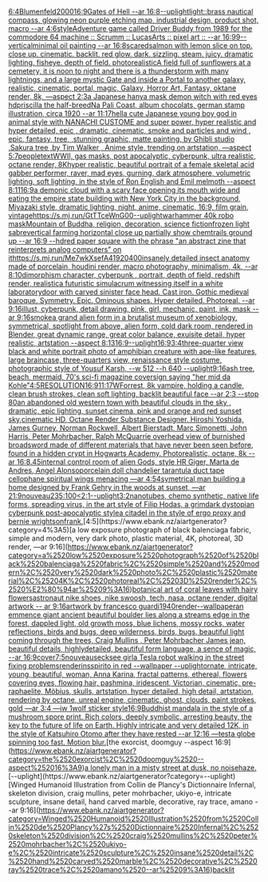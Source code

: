 [6:4](https://www.ebank.nz/aiartgenerator?category=6%3A4)[Blumenfeld](https://www.ebank.nz/aiartgenerator?category=Blumenfeld)[](https://www.ebank.nz/aiartgenerator?category=)[2000](https://www.ebank.nz/aiartgenerator?category=2000)[16:9](https://www.ebank.nz/aiartgenerator?category=16%3A9)[Gates of Hell --ar 16:8](https://www.ebank.nz/aiartgenerator?category=Gates%2520of%2520Hell%2520--ar%252016%3A8)[--uplight](https://www.ebank.nz/aiartgenerator?category=--uplight)[light::](https://www.ebank.nz/aiartgenerator?category=light%3A%3A)[brass nautical compass, glowing neon purple etching map, industrial design, product shot, macro --ar 4:6](https://www.ebank.nz/aiartgenerator?category=brass%2520nautical%2520compass%2C%2520glowing%2520neon%2520purple%2520etching%2520map%2C%2520industrial%2520design%2C%2520product%2520shot%2C%2520macro%2520--ar%25204%3A6)[style](https://www.ebank.nz/aiartgenerator?category=style)[Adventure game called Driver Buddy from 1989 for the commodore 64 machine  :: Scrumm :: LucasArts :: pixel art :: --ar 16:99](https://www.ebank.nz/aiartgenerator?category=Adventure%2520game%2520called%2520Driver%2520Buddy%2520from%25201989%2520for%2520the%2520commodore%252064%2520machine%2520%2520%3A%3A%2520Scrumm%2520%3A%3A%2520LucasArts%2520%3A%3A%2520pixel%2520art%2520%3A%3A%2520--ar%252016%3A99)[--vertical](https://www.ebank.nz/aiartgenerator?category=--vertical)[minimal oil painting --ar 16:8](https://www.ebank.nz/aiartgenerator?category=minimal%2520oil%2520painting%2520--ar%252016%3A8)[scared](https://www.ebank.nz/aiartgenerator?category=scared)[salmon with lemon slice on top. close up. cinematic. backlit. red glow. dark. sizzling.  steam. juicy. dramatic lighting. fisheye. depth of field. photorealistic](https://www.ebank.nz/aiartgenerator?category=salmon%2520with%2520lemon%2520slice%2520on%2520top.%2520close%2520up.%2520cinematic.%2520backlit.%2520red%2520glow.%2520dark.%2520sizzling.%2520%2520steam.%2520juicy.%2520dramatic%2520lighting.%2520fisheye.%2520depth%2520of%2520field.%2520photorealistic)[A field full of sunflowers at a cemetery, it is noon to night and there is a thunderstorm with many lightnings, and a large mystic Gate and  inside a Portal  to another galaxy, realistic, cinematic, portal, magic, Galaxy, Horror Art, Fantasy, oktane render, 8k, —aspect 2:3](https://www.ebank.nz/aiartgenerator?category=A%2520field%2520full%2520of%2520sunflowers%2520at%2520a%2520cemetery%2C%2520it%2520is%2520noon%2520to%2520night%2520and%2520there%2520is%2520a%2520thunderstorm%2520with%2520many%2520lightnings%2C%2520and%2520a%2520large%2520mystic%2520Gate%2520and%2520%2520inside%2520a%2520Portal%2520%2520to%2520another%2520galaxy%2C%2520realistic%2C%2520cinematic%2C%2520portal%2C%2520magic%2C%2520Galaxy%2C%2520Horror%2520Art%2C%2520Fantasy%2C%2520oktane%2520render%2C%25208k%2C%2520%E2%80%94aspect%25202%3A3)[a Japanese hanya mask demon witch with red eyes hd](https://www.ebank.nz/aiartgenerator?category=a%2520Japanese%2520hanya%2520mask%2520demon%2520witch%2520with%2520red%2520eyes%2520hd)[priscilla the half-breed](https://www.ebank.nz/aiartgenerator?category=priscilla%2520the%2520half-breed)[Na Pali Coast, album chocolats, german stamp illustration, circa 1920 --ar 11:17](https://www.ebank.nz/aiartgenerator?category=Na%2520Pali%2520Coast%2C%2520album%2520chocolats%2C%2520german%2520stamp%2520illustration%2C%2520circa%25201920%2520--ar%252011%3A17)[hell](https://www.ebank.nz/aiartgenerator?category=hell)[a cute Japanese young boy god in animal style with NANACHI CUSTOME and super power, hyper realistic and hyper detailed, epic , dramatic, cinematic, smoke and particles and wind , epic, fantasy, tree, ,stunning graphic, matte painting, by Ghibli studio ,Sakura tree ,by Tim Walker , Anime style, trending on artstation, —aspect 5:7](https://www.ebank.nz/aiartgenerator?category=a%2520cute%2520Japanese%2520young%2520boy%2520god%2520in%2520animal%2520style%2520with%2520NANACHI%2520CUSTOME%2520and%2520super%2520power%2C%2520hyper%2520realistic%2520and%2520hyper%2520detailed%2C%2520epic%2520%2C%2520dramatic%2C%2520cinematic%2C%2520smoke%2520and%2520particles%2520and%2520wind%2520%2C%2520epic%2C%2520fantasy%2C%2520tree%2C%2520%2Cstunning%2520graphic%2C%2520matte%2520painting%2C%2520by%2520Ghibli%2520studio%2520%2CSakura%2520tree%2520%2Cby%2520Tim%2520Walker%2520%2C%2520Anime%2520style%2C%2520trending%2520on%2520artstation%2C%2520%E2%80%94aspect%25205%3A7)[people](https://www.ebank.nz/aiartgenerator?category=people)[text](https://www.ebank.nz/aiartgenerator?category=text)[WWII, gas masks, post apocalyptic, cyberpunk, ultra realistic, octane render, 8K](https://www.ebank.nz/aiartgenerator?category=WWII%2C%2520gas%2520masks%2C%2520post%2520apocalyptic%2C%2520cyberpunk%2C%2520ultra%2520realistic%2C%2520octane%2520render%2C%25208K)[hyper realistic, beautiful portrait of a female skeletal acid gabber performer, raver, mad eyes, gurning, dark atmosphere, volumetric lighting, soft lighting, in the style of Ron English and Emil melmoth --aspect 8:11](https://www.ebank.nz/aiartgenerator?category=hyper%2520realistic%2C%2520beautiful%2520portrait%2520of%2520a%2520female%2520skeletal%2520acid%2520gabber%2520performer%2C%2520raver%2C%2520mad%2520eyes%2C%2520gurning%2C%2520dark%2520atmosphere%2C%2520volumetric%2520lighting%2C%2520soft%2520lighting%2C%2520in%2520the%2520style%2520of%2520Ron%2520English%2520and%2520Emil%2520melmoth%2520--aspect%25208%3A11)[16:9](https://www.ebank.nz/aiartgenerator?category=16%3A9)[a demonic cloud with a scary face opening its mouth wide and eating the empire state building with New York City in the background, Miyazaki style, dramatic lighting, night, anime, cinematic, 16:9, film grain, vintage](https://www.ebank.nz/aiartgenerator?category=a%2520demonic%2520cloud%2520with%2520a%2520scary%2520face%2520opening%2520its%2520mouth%2520wide%2520and%2520eating%2520the%2520empire%2520state%2520building%2520with%2520New%2520York%2520City%2520in%2520the%2520background%2C%2520Miyazaki%2520style%2C%2520dramatic%2520lighting%2C%2520night%2C%2520anime%2C%2520cinematic%2C%252016%3A9%2C%2520film%2520grain%2C%2520vintage)[<https://s.mj.run/GtTTceWnG00>](https://www.ebank.nz/aiartgenerator?category=%3Chttps%3A//s.mj.run/GtTTceWnG00%3E)[--uplight](https://www.ebank.nz/aiartgenerator?category=--uplight)[warhammer 40k robo mask](https://www.ebank.nz/aiartgenerator?category=warhammer%252040k%2520robo%2520mask)[Mountain of Buddha, religion, decoration, science fiction](https://www.ebank.nz/aiartgenerator?category=Mountain%2520of%2520Buddha%2C%2520religion%2C%2520decoration%2C%2520science%2520fiction)[frozen light sabre](https://www.ebank.nz/aiartgenerator?category=frozen%2520light%2520sabre)[vertical farming horizontal close up partially show chemtrails ground up --ar 16:9 --hd](https://www.ebank.nz/aiartgenerator?category=vertical%2520farming%2520horizontal%2520close%2520up%2520partially%2520show%2520chemtrails%2520ground%2520up%2520--ar%252016%3A9%2520--hd)[red paper square with the phrase "an abstract zine that reinterprets analog computers" on it](https://www.ebank.nz/aiartgenerator?category=red%2520paper%2520square%2520with%2520the%2520phrase%2520%22an%2520abstract%2520zine%2520that%2520reinterprets%2520analog%2520computers%22%2520on%2520it)[<https://s.mj.run/Me7wkXsefA4>](https://www.ebank.nz/aiartgenerator?category=%3Chttps%3A//s.mj.run/Me7wkXsefA4%3E)[1920](https://www.ebank.nz/aiartgenerator?category=1920)[400](https://www.ebank.nz/aiartgenerator?category=400)[insanely detailed insect anatomy made of porcelain, houdini render, macro photography, minimalism, 4k, --ar 8:10](https://www.ebank.nz/aiartgenerator?category=insanely%2520detailed%2520insect%2520anatomy%2520made%2520of%2520porcelain%2C%2520houdini%2520render%2C%2520macro%2520photography%2C%2520minimalism%2C%25204k%2C%2520--ar%25208%3A10)[dimorphism character, cyberpunk , portrait, depth of field, redshift render, realistic](https://www.ebank.nz/aiartgenerator?category=dimorphism%2520character%2C%2520cyberpunk%2520%2C%2520portrait%2C%2520depth%2520of%2520field%2C%2520redshift%2520render%2C%2520realistic)[a futuristic simulacrum witnessing itself in a white laboratory](https://www.ebank.nz/aiartgenerator?category=a%2520futuristic%2520simulacrum%2520witnessing%2520itself%2520in%2520a%2520white%2520laboratory)[door with carved sinister face head. Cast iron. Gothic medieval baroque. Symmetry. Epic. Ominous shapes. Hyper detailed. Photoreal. --ar 9:16](https://www.ebank.nz/aiartgenerator?category=door%2520with%2520carved%2520sinister%2520face%2520head.%2520Cast%2520iron.%2520Gothic%2520medieval%2520baroque.%2520Symmetry.%2520Epic.%2520Ominous%2520shapes.%2520Hyper%2520detailed.%2520Photoreal.%2520--ar%25209%3A16)[illust, cyberpunk, detail drawing, pink, girl, mechanic, paint, ink, mask --ar 9:16](https://www.ebank.nz/aiartgenerator?category=illust%2C%2520cyberpunk%2C%2520detail%2520drawing%2C%2520pink%2C%2520girl%2C%2520mechanic%2C%2520paint%2C%2520ink%2C%2520mask%2520--ar%25209%3A16)[smoke](https://www.ebank.nz/aiartgenerator?category=smoke)[a grand alien form in a brutalist museum of xenobiology, symmetrical,  spotlight from above, alien form, cold dark room, rendered in Blender, great dynamic range, great color balance, exuisite detail, hyper realistic, artstation --aspect 8:13](https://www.ebank.nz/aiartgenerator?category=a%2520grand%2520alien%2520form%2520in%2520a%2520brutalist%2520museum%2520of%2520xenobiology%2C%2520symmetrical%2C%2520%2520spotlight%2520from%2520above%2C%2520alien%2520form%2C%2520cold%2520dark%2520room%2C%2520rendered%2520in%2520Blender%2C%2520great%2520dynamic%2520range%2C%2520great%2520color%2520balance%2C%2520exuisite%2520detail%2C%2520hyper%2520realistic%2C%2520artstation%2520--aspect%25208%3A13)[16:9](https://www.ebank.nz/aiartgenerator?category=16%3A9)[--uplight](https://www.ebank.nz/aiartgenerator?category=--uplight)[16:9](https://www.ebank.nz/aiartgenerator?category=16%3A9)[3:4](https://www.ebank.nz/aiartgenerator?category=3%3A4)[three-quarter view black and white portrait photo of amphibian creature with ape-like features, large braincase, three-quarters view, renaissance style costume, photographic style of Yousuf Karsh, --w 512 --h 640 --uplight](https://www.ebank.nz/aiartgenerator?category=three-quarter%2520view%2520black%2520and%2520white%2520portrait%2520photo%2520of%2520amphibian%2520creature%2520with%2520ape-like%2520features%2C%2520large%2520braincase%2C%2520three-quarters%2520view%2C%2520renaissance%2520style%2520costume%2C%2520photographic%2520style%2520of%2520Yousuf%2520Karsh%2C%2520--w%2520512%2520--h%2520640%2520--uplight)[9:16](https://www.ebank.nz/aiartgenerator?category=9%3A16)[ash tree, beach, mermaid, 70's sci-fi magazine cover](https://www.ebank.nz/aiartgenerator?category=ash%2520tree%2C%2520beach%2C%2520mermaid%2C%252070%27s%2520sci-fi%2520magazine%2520cover)[sign saying "her mid da Kohle"](https://www.ebank.nz/aiartgenerator?category=sign%2520saying%2520%22her%2520mid%2520da%2520Kohle%22)[4:5](https://www.ebank.nz/aiartgenerator?category=4%3A5)[RESOLUTION](https://www.ebank.nz/aiartgenerator?category=RESOLUTION)[16:9](https://www.ebank.nz/aiartgenerator?category=16%3A9)[11:17](https://www.ebank.nz/aiartgenerator?category=11%3A17)[WForrest, 8k vampire, holding a candle, clean brush strokes, clean soft lighting, backlit beautiful face --ar 2:3 --stop 80](https://www.ebank.nz/aiartgenerator?category=WForrest%2C%25208k%2520vampire%2C%2520holding%2520a%2520candle%2C%2520clean%2520brush%2520strokes%2C%2520clean%2520soft%2520lighting%2C%2520backlit%2520beautiful%2520face%2520--ar%25202%3A3%2520--stop%252080)[](https://www.ebank.nz/aiartgenerator?category=)[an abandoned old western town with beautiful clouds in the sky , dramatic, epic lighting, sunset,cinema, pink and orange and red sunset sky,cinematic HD, Octane Render Substance Designer. Hiroshi Yoshida, James Gurney, Norman Rockwell, Albert Bierstadt, Marc Simonetti, John Harris, Peter Mohrbacher, Ralph McQuarrie overhead view of burnished broadsword made of different materials that have never   been seen before, found in a hidden crypt in Hogwarts Academy. Photorealistic, octane, 8k --ar 16:8](https://www.ebank.nz/aiartgenerator?category=an%2520abandoned%2520old%2520western%2520town%2520with%2520beautiful%2520clouds%2520in%2520the%2520sky%2520%2C%2520dramatic%2C%2520epic%2520lighting%2C%2520sunset%2Ccinema%2C%2520pink%2520and%2520orange%2520and%2520red%2520sunset%2520sky%2Ccinematic%2520HD%2C%2520Octane%2520Render%2520Substance%2520Designer.%2520Hiroshi%2520Yoshida%2C%2520James%2520Gurney%2C%2520Norman%2520Rockwell%2C%2520Albert%2520Bierstadt%2C%2520Marc%2520Simonetti%2C%2520John%2520Harris%2C%2520Peter%2520Mohrbacher%2C%2520Ralph%2520McQuarrie%2520overhead%2520view%2520of%2520burnished%2520broadsword%2520made%2520of%2520different%2520materials%2520that%2520have%2520never%2520%2520%2520been%2520seen%2520before%2C%2520found%2520in%2520a%2520hidden%2520crypt%2520in%2520Hogwarts%2520Academy.%2520Photorealistic%2C%2520octane%2C%25208k%2520--ar%252016%3A8)[.45](https://www.ebank.nz/aiartgenerator?category=.45)[internal control room of alien Gods, style HR Giger, Marta de Andres, Angel Alonso](https://www.ebank.nz/aiartgenerator?category=internal%2520control%2520room%2520of%2520alien%2520Gods%2C%2520style%2520HR%2520Giger%2C%2520Marta%2520de%2520Andres%2C%2520Angel%2520Alonso)[porcelain doll chandelier tarantula duct tape cellophane spiritual wings menacing —ar 4:5](https://www.ebank.nz/aiartgenerator?category=porcelain%2520doll%2520chandelier%2520tarantula%2520duct%2520tape%2520cellophane%2520spiritual%2520wings%2520menacing%2520%E2%80%94ar%25204%3A5)[4](https://www.ebank.nz/aiartgenerator?category=4)[symetrical,](https://www.ebank.nz/aiartgenerator?category=symetrical%2C)[man building a home designed by Frank Gehry in the woods at sunset, —ar 21:9](https://www.ebank.nz/aiartgenerator?category=man%2520building%2520a%2520home%2520designed%2520by%2520Frank%2520Gehry%2520in%2520the%2520woods%2520at%2520sunset%2C%2520%E2%80%94ar%252021%3A9)[nouveau](https://www.ebank.nz/aiartgenerator?category=nouveau)[235:100](https://www.ebank.nz/aiartgenerator?category=235%3A100)[<2:1](https://www.ebank.nz/aiartgenerator?category=%3C2%3A1)[--uplight](https://www.ebank.nz/aiartgenerator?category=--uplight)[3:2](https://www.ebank.nz/aiartgenerator?category=3%3A2)[nanotubes, chemo synthetic, native life forms, spreading virus, in the art style of Filip Hodas, a grimdark dystopian cyberpunk post-apocalyptic style](https://www.ebank.nz/aiartgenerator?category=nanotubes%2C%2520chemo%2520synthetic%2C%2520native%2520life%2520forms%2C%2520spreading%2520virus%2C%2520in%2520the%2520art%2520style%2520of%2520Filip%2520Hodas%2C%2520a%2520grimdark%2520dystopian%2520cyberpunk%2520post-apocalyptic%2520style)[a citadel in the style of ergo proxy and bernie wrightson](https://www.ebank.nz/aiartgenerator?category=a%2520citadel%2520in%2520the%2520style%2520of%2520ergo%2520proxy%2520and%2520bernie%2520wrightson)[frank.](https://www.ebank.nz/aiartgenerator?category=frank.)[4:5](https://www.ebank.nz/aiartgenerator?category=4%3A5)[a low exposure photograph of black balenciaga fabric, simple and modern, very dark photo, plastic material, 4K, photoreal, 3D render, —ar 9:16](https://www.ebank.nz/aiartgenerator?category=a%2520low%2520exposure%2520photograph%2520of%2520black%2520balenciaga%2520fabric%2C%2520simple%2520and%2520modern%2C%2520very%2520dark%2520photo%2C%2520plastic%2520material%2C%25204K%2C%2520photoreal%2C%25203D%2520render%2C%2520%E2%80%94ar%25209%3A16)[botanical art of coral leaves with hairy flowers](https://www.ebank.nz/aiartgenerator?category=botanical%2520art%2520of%2520coral%2520leaves%2520with%2520hairy%2520flowers)[astronaut nike shoes, nike swoosh, tech, nasa, octane render, digital artwork -- ar 9:16](https://www.ebank.nz/aiartgenerator?category=astronaut%2520nike%2520shoes%2C%2520nike%2520swoosh%2C%2520tech%2C%2520nasa%2C%2520octane%2520render%2C%2520digital%2520artwork%2520--%2520ar%25209%3A16)[artwork by francesco guardi](https://www.ebank.nz/aiartgenerator?category=artwork%2520by%2520francesco%2520guardi)[1940](https://www.ebank.nz/aiartgenerator?category=1940)[render](https://www.ebank.nz/aiartgenerator?category=render)[--wallpaper](https://www.ebank.nz/aiartgenerator?category=--wallpaper)[an emmence giant ancient  beautiful boulder lies along a  streams edge in  the forest,  dappled light, old growth moss,  blue lichens, mossy rocks, water reflections,  birds and bugs, deep wilderness, birds, bugs, beautiful light coming through the trees, Craig Mullins , Peter Mohrbacher James jean,  beautiful details, highlydetailed, beautiful form language, a sence of magic, --ar 16:9](https://www.ebank.nz/aiartgenerator?category=an%2520emmence%2520giant%2520ancient%2520%2520beautiful%2520boulder%2520lies%2520along%2520a%2520%2520streams%2520edge%2520in%2520%2520the%2520forest%2C%2520%2520dappled%2520light%2C%2520old%2520growth%2520moss%2C%2520%2520blue%2520lichens%2C%2520mossy%2520rocks%2C%2520water%2520reflections%2C%2520%2520birds%2520and%2520bugs%2C%2520deep%2520wilderness%2C%2520birds%2C%2520bugs%2C%2520beautiful%2520light%2520coming%2520through%2520the%2520trees%2C%2520Craig%2520Mullins%2520%2C%2520Peter%2520Mohrbacher%2520James%2520jean%2C%2520%2520beautiful%2520details%2C%2520highlydetailed%2C%2520beautiful%2520form%2520language%2C%2520a%2520sence%2520of%2520magic%2C%2520--ar%252016%3A9)[cover](https://www.ebank.nz/aiartgenerator?category=cover)[7:5](https://www.ebank.nz/aiartgenerator?category=7%3A5)[nouveau](https://www.ebank.nz/aiartgenerator?category=nouveau)[secksee girl](https://www.ebank.nz/aiartgenerator?category=secksee%2520girl)[a Tesla robot walking in the street fixing problems](https://www.ebank.nz/aiartgenerator?category=a%2520Tesla%2520robot%2520walking%2520in%2520the%2520street%2520fixing%2520problems)[render](https://www.ebank.nz/aiartgenerator?category=render)[insspirito in red  --wallpaper --uplight](https://www.ebank.nz/aiartgenerator?category=insspirito%2520in%2520red%2520%2520--wallpaper%2520--uplight)[ornate, intricate, young, beautiful, woman, Anna Karina, fractal patterns, ethereal, flowers covering eyes, flowing hair, pashmina, iridescent, Victorian, cinematic, pre-raphaelite, Möbius, skulls, artstation, hyper detailed, high detail, artstation, rendering by octane, unreal engine, cinematic, ghost, clouds, paint strokes, gold —ar 3:4 —iw 1](https://www.ebank.nz/aiartgenerator?category=ornate%2C%2520intricate%2C%2520young%2C%2520beautiful%2C%2520woman%2C%2520Anna%2520Karina%2C%2520fractal%2520patterns%2C%2520ethereal%2C%2520flowers%2520covering%2520eyes%2C%2520flowing%2520hair%2C%2520pashmina%2C%2520iridescent%2C%2520Victorian%2C%2520cinematic%2C%2520pre-raphaelite%2C%2520M%C3%B6bius%2C%2520skulls%2C%2520artstation%2C%2520hyper%2520detailed%2C%2520high%2520detail%2C%2520artstation%2C%2520rendering%2520by%2520octane%2C%2520unreal%2520engine%2C%2520cinematic%2C%2520ghost%2C%2520clouds%2C%2520paint%2520strokes%2C%2520gold%2520%E2%80%94ar%25203%3A4%2520%E2%80%94iw%25201)[wolf sticker style](https://www.ebank.nz/aiartgenerator?category=wolf%2520sticker%2520style)[16:9](https://www.ebank.nz/aiartgenerator?category=16%3A9)[Buddhist mandala in the style of a mushroom spore print. Rich colors, deeply symbolic, arresting beauty, the key to the future of life on Earth. Highly intricate and very detailed 12K, in the style of Katsuhiro Otomo after they have rested --ar 12:16 —test](https://www.ebank.nz/aiartgenerator?category=Buddhist%2520mandala%2520in%2520the%2520style%2520of%2520a%2520mushroom%2520spore%2520print.%2520Rich%2520colors%2C%2520deeply%2520symbolic%2C%2520arresting%2520beauty%2C%2520the%2520key%2520to%2520the%2520future%2520of%2520life%2520on%2520Earth.%2520Highly%2520intricate%2520and%2520very%2520detailed%252012K%2C%2520in%2520the%2520style%2520of%2520Katsuhiro%2520Otomo%2520after%2520they%2520have%2520rested%2520--ar%252012%3A16%2520%E2%80%94test)[a globe spinning too fast. Motion blur.](https://www.ebank.nz/aiartgenerator?category=a%2520globe%2520spinning%2520too%2520fast.%2520Motion%2520blur.)[the exorcist, doomguy --aspect 16:9](https://www.ebank.nz/aiartgenerator?category=the%2520exorcist%2C%2520doomguy%2520--aspect%252016%3A9)[a lonely man in a misty street at dusk, no noise](https://www.ebank.nz/aiartgenerator?category=a%2520lonely%2520man%2520in%2520a%2520misty%2520street%2520at%2520dusk%2C%2520no%2520noise)[haze.](https://www.ebank.nz/aiartgenerator?category=haze.)[--uplight](https://www.ebank.nz/aiartgenerator?category=--uplight)[Winged Humanoid Illustration from Collin de Plancy's Dictionnaire Infernal, skeleton division, craig mullins, peter mohrbacher, ukiyo-e, intricate sculpture, insane detail, hand carved marble, decorative, ray trace, amano --ar 9:16](https://www.ebank.nz/aiartgenerator?category=Winged%2520Humanoid%2520Illustration%2520from%2520Collin%2520de%2520Plancy%27s%2520Dictionnaire%2520Infernal%2C%2520skeleton%2520division%2C%2520craig%2520mullins%2C%2520peter%2520mohrbacher%2C%2520ukiyo-e%2C%2520intricate%2520sculpture%2C%2520insane%2520detail%2C%2520hand%2520carved%2520marble%2C%2520decorative%2C%2520ray%2520trace%2C%2520amano%2520--ar%25209%3A16)[backlit](https://www.ebank.nz/aiartgenerator?category=backlit)